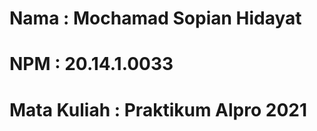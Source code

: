 # Nama          : Mochamad Sopian Hidayat
# NPM           : 20.14.1.0033
# Mata Kuliah   : Praktikum Alpro 2021
